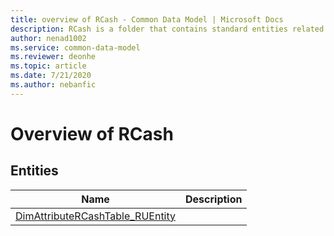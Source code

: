 ```yaml
---
title: overview of RCash - Common Data Model | Microsoft Docs
description: RCash is a folder that contains standard entities related to the Common Data Model.
author: nenad1002
ms.service: common-data-model
ms.reviewer: deonhe
ms.topic: article
ms.date: 7/21/2020
ms.author: nebanfic
---
```


# Overview of RCash


## Entities

|Name|Description|
|---|---|
|[DimAttributeRCashTable_RUEntity](DimAttributeRCashTable_RUEntity.md)||
